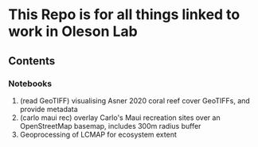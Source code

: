 # This Repo is for all things linked to work in Oleson Lab

## Contents
### Notebooks

1. (read GeoTIFF) visualising Asner 2020 coral reef cover GeoTIFFs, and provide metadata
2. (carlo maui rec) overlay Carlo's Maui recreation sites over an OpenStreetMap basemap, includes 300m radius buffer
3. Geoprocessing of LCMAP for ecosystem extent


